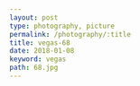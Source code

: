 ```yaml
---
layout: post
type: photography, picture
permalink: /photography/:title
title: vegas-68
date: 2018-01-08
keyword: vegas
path: 68.jpg
---
```




